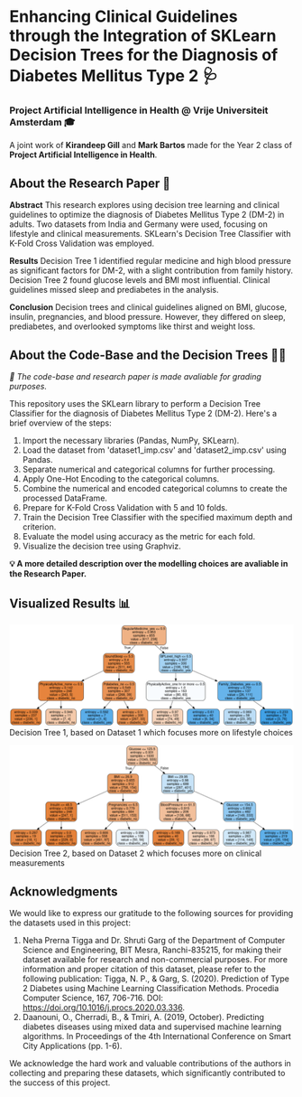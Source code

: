 # Enhancing Clinical Guidelines through the Integration of SKLearn Decision Trees for the Diagnosis of Diabetes Mellitus Type 2 🩺
### Project Artificial Intelligence in Health @ Vrije Universiteit Amsterdam 🎓

A joint work of **Kirandeep Gill** and **Mark Bartos** made for the Year 2 class of **Project Artificial Intelligence in Health**.

## About the Research Paper 📑

**Abstract**
This research explores using decision tree learning and clinical guidelines to optimize the diagnosis of Diabetes Mellitus Type 2 (DM-2) in adults. Two datasets from India and Germany were used, focusing on lifestyle and clinical measurements. SKLearn's Decision Tree Classifier with K-Fold Cross Validation was employed.

**Results**
Decision Tree 1 identified regular medicine and high blood pressure as significant factors for DM-2, with a slight contribution from family history. Decision Tree 2 found glucose levels and BMI most influential. Clinical guidelines missed sleep and prediabetes in the analysis.

**Conclusion**
Decision trees and clinical guidelines aligned on BMI, glucose, insulin, pregnancies, and blood pressure. However, they differed on sleep, prediabetes, and overlooked symptoms like thirst and weight loss.

## About the Code-Base and the Decision Trees 🧑‍💻
*📝 The code-base and research paper is made avaliable for grading purposes.*

This repository uses the SKLearn library to perform a Decision Tree Classifier for the diagnosis of Diabetes Mellitus Type 2 (DM-2). Here's a brief overview of the steps:
1. Import the necessary libraries (Pandas, NumPy, SKLearn).
2. Load the dataset from 'dataset1_imp.csv' and 'dataset2_imp.csv' using Pandas.
3. Separate numerical and categorical columns for further processing.
4. Apply One-Hot Encoding to the categorical columns.
5. Combine the numerical and encoded categorical columns to create the processed DataFrame.
6. Prepare for K-Fold Cross Validation with 5 and 10 folds.
7. Train the Decision Tree Classifier with the specified maximum depth and criterion.
8. Evaluate the model using accuracy as the metric for each fold.
9. Visualize the decision tree using Graphviz.

**💡 A more detailed description over the modelling choices are avaliable in the Research Paper.**

## Visualized Results 📊

![Decision Tree 1](https://github.com/mrkbrts/vu-paih-group6/blob/6816141a23a9ccd0f96499dd187ccc7f06fbc1ea/Trees/tree1_age%20removed.png)
Decision Tree 1, based on Dataset 1 which focuses more on lifestyle choices

![Decision Tree 2](https://github.com/mrkbrts/vu-paih-group6/blob/6816141a23a9ccd0f96499dd187ccc7f06fbc1ea/Trees/tree2_age%20removed.png)
Decision Tree 2, based on Dataset 2 which focuses more on clinical measurements

## Acknowledgments

We would like to express our gratitude to the following sources for providing the datasets used in this project:

1. Neha Prerna Tigga and Dr. Shruti Garg of the Department of Computer Science and Engineering, BIT Mesra, Ranchi-835215, for making their dataset available for research and non-commercial purposes. For more information and proper citation of this dataset, please refer to the following publication:
Tigga, N. P., & Garg, S. (2020). Prediction of Type 2 Diabetes using Machine Learning Classification Methods. Procedia Computer Science, 167, 706-716. DOI: https://doi.org/10.1016/j.procs.2020.03.336.
2. Daanouni, O., Cherradi, B., & Tmiri, A. (2019, October). Predicting diabetes diseases using mixed data and supervised machine learning algorithms. In Proceedings of the 4th International Conference on Smart City Applications (pp. 1-6).

We acknowledge the hard work and valuable contributions of the authors in collecting and preparing these datasets, which significantly contributed to the success of this project.
